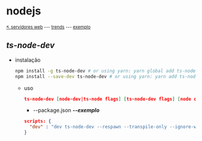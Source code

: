 # nodejs 

<sub>[:arrow_upper_left: servidores web](../readme.md) --- [trends](https://openbase.com/js/ts-node-dev) --- [exemplo](exemplo.md)<sub>

## *ts-node-dev*


- instalação
  ```bash
  npm install -g ts-node-dev # or using yarn: yarn global add ts-node-dev
  npm install --save-dev ts-node-dev # or using yarn: yarn add ts-node-dev -D
  ```

  - uso

    ```json
    ts-node-dev [node-dev|ts-node flags] [ts-node-dev flags] [node cli flags] [--] [script] [script arguments]
    ```

    -  --package.json ***--exemplo***
      ```json
      scripts: {
        "dev" : "dev ts-node-dev --respawn --transpile-only --ignore-watch node_modules --no-notify src/server.ts"
      }

      ```


